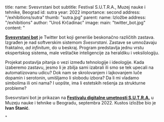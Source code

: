 title:
    name: Svesvrstani bot
    subtitle: Festival S.U.T.R.A., Muzej nauke i tehnike, Beograd 
id: sutra
year: 2022
importance: second
address: "/exhibitions/sutra"
thumb: "sutra.jpg"
parent:
    name: Izložbe
    address: "/exhibitions"
author: "Uroš Krčadinac"
image:
    main: "twitter_bot.jpg"
content: "<p class='regular'><strong><a href='https://twitter.com/AllAlignedBot' target='_blank'>Svesvrstani bot</a></strong> je Twitter bot koji generiše beskonačno različitih zastava. Izgrađen je nad softverskim sistemom <em>Svesvrstani</em>. Zastave se umnožavaju fraktalno, <em>ad infinitum</em>, do u beskraj. Program predstavlja jednu vrstu ekspertskog sistema, male veštačke inteligencije za heraldiku i veksilologiju.</p>
    <p class='regular'>Projekat postavlja pitanja o vezi između tehnologije i ideologije. Kada izaberemo zastavu, jesmo li je zbilja sami izabrali ili smo se tek upecali na automatizovanu udicu? Dok nam se skrolovanjem i lajkovanjem luče dopamin i serotonin, umišljamo li slobodu izbora? Da li mi vladamo simbolima ili oni nama? I uopšte, ima li estetskih rešenja za strukturne probleme?</p>
    <p class='regular'>Svesvrstani bot je prikazan na <strong><a href='https://sutra2022.muzejnt.rs/radovi/uros-krcadinac-svesvrstani/' target='_blank'>Festivalu digitalne umetnosti S.U.T.R.A.</a></strong> u Muzeju nauke i tehnike u Beogradu, septembra 2022. Kustos izložbe bio je <strong>Ivan Stanić</strong>.</p>"